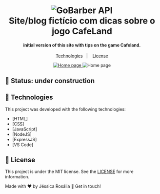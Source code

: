 <h1 align="center">
    <img alt="GoBarber API" src="https://res.cloudinary.com/lukemorales/image/upload/v1599783084/readme_logos/bancointer_s0x4zc.png" />
    <br>
    Site/blog fictício com dicas sobre o jogo CafeLand
</h1>

<h4 align="center">
  initial version of this site with tips on the game Cafeland.
</h4>
<p align="center">
  <a href="#cafeland-technologies">Technologies</a>&nbsp;&nbsp;&nbsp;|&nbsp;&nbsp;&nbsp;
  <a href="#memo-license">License</a>
</p>

<p align="center">
  <a href="" target="_blank">
    <img alt="Home page" src="https://github.com/jessicarf18/CafeLand/blob/master/public/images/assets-reame/gif-page.gif">
  </a>
    <img alt="Home page" src="https://github.com/jessicarf18/CafeLand/blob/master/public/images/assets-reame/mobile.png">
</p>

## :construction: Status: under construction 
## :pushpin: Technologies

This project was developed with the following technologies:

- [HTML]
- [CSS]
- [JavaScript]
- [NodeJS]
- [ExpressJS]
- [VS Code]

## :memo: License

This project is under the MIT license. See the [LICENSE](https://github.com/lukemorales/bancointer/blob/master/LICENSE) for more information.

Made with ♥ by Jéssica Rosália 👋 Get in touch!

